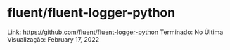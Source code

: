 # fluent/fluent-logger-python

Link: https://github.com/fluent/fluent-logger-python
Terminado: No
Última Visualização: February 17, 2022